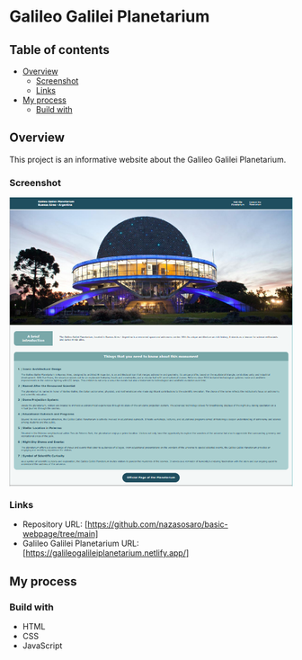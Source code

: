 # Galileo Galilei Planetarium

## Table of contents

- [Overview](#overview)
  - [Screenshot](#screenshot)
  - [Links](#links)
- [My process](#my-process)
  - [Build with](#build-with)

## Overview
This project is an informative website about the Galileo Galilei Planetarium. 

### Screenshot
<div>
  <div style='display: flex'; flex-direction: column; justify-content: center; width: 100%; gap: 20px; padding: 25px 0'>
    <img src='./images/galileo-galilei.png'/>
  </div>
</div>

### Links
- Repository URL: [https://github.com/nazasosaro/basic-webpage/tree/main]
- Galileo Galilei Planetarium URL: [https://galileogalileiplanetarium.netlify.app/]

## My process
### Build with
- HTML
- CSS
- JavaScript
